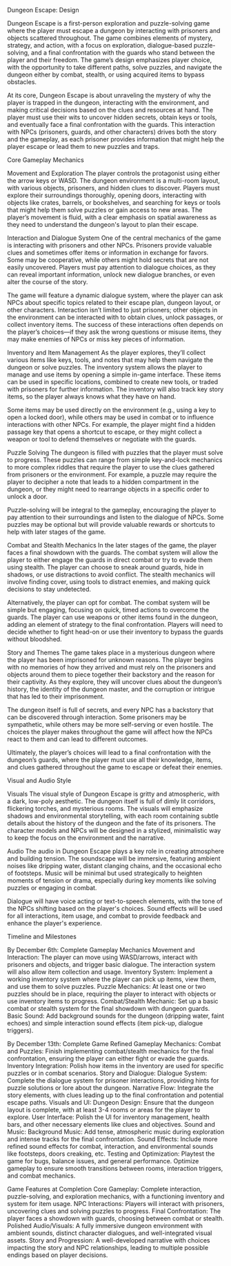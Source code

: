 Dungeon Escape: Design

Dungeon Escape is a first-person exploration and puzzle-solving game where the player must escape a dungeon by interacting with prisoners and objects scattered throughout. The game combines elements of mystery, strategy, and action, with a focus on exploration, dialogue-based puzzle-solving, and a final confrontation with the guards who stand between the player and their freedom. The game’s design emphasizes player choice, with the opportunity to take different paths, solve puzzles, and navigate the dungeon either by combat, stealth, or using acquired items to bypass obstacles.

At its core, Dungeon Escape is about unraveling the mystery of why the player is trapped in the dungeon, interacting with the environment, and making critical decisions based on the clues and resources at hand. The player must use their wits to uncover hidden secrets, obtain keys or tools, and eventually face a final confrontation with the guards. This interaction with NPCs (prisoners, guards, and other characters) drives both the story and the gameplay, as each prisoner provides information that might help the player escape or lead them to new puzzles and traps.

Core Gameplay Mechanics

Movement and Exploration
The player controls the protagonist using either the arrow keys or WASD. The dungeon environment is a multi-room layout, with various objects, prisoners, and hidden clues to discover. Players must explore their surroundings thoroughly, opening doors, interacting with objects like crates, barrels, or bookshelves, and searching for keys or tools that might help them solve puzzles or gain access to new areas. The player’s movement is fluid, with a clear emphasis on spatial awareness as they need to understand the dungeon's layout to plan their escape.

Interaction and Dialogue System
One of the central mechanics of the game is interacting with prisoners and other NPCs. Prisoners provide valuable clues and sometimes offer items or information in exchange for favors. Some may be cooperative, while others might hold secrets that are not easily uncovered. Players must pay attention to dialogue choices, as they can reveal important information, unlock new dialogue branches, or even alter the course of the story.

The game will feature a dynamic dialogue system, where the player can ask NPCs about specific topics related to their escape plan, dungeon layout, or other characters. Interaction isn’t limited to just prisoners; other objects in the environment can be interacted with to obtain clues, unlock passages, or collect inventory items. The success of these interactions often depends on the player’s choices—if they ask the wrong questions or misuse items, they may make enemies of NPCs or miss key pieces of information.

Inventory and Item Management
As the player explores, they’ll collect various items like keys, tools, and notes that may help them navigate the dungeon or solve puzzles. The inventory system allows the player to manage and use items by opening a simple in-game interface. These items can be used in specific locations, combined to create new tools, or traded with prisoners for further information. The inventory will also track key story items, so the player always knows what they have on hand.

Some items may be used directly on the environment (e.g., using a key to open a locked door), while others may be used in combat or to influence interactions with other NPCs. For example, the player might find a hidden passage key that opens a shortcut to escape, or they might collect a weapon or tool to defend themselves or negotiate with the guards.

Puzzle Solving
The dungeon is filled with puzzles that the player must solve to progress. These puzzles can range from simple key-and-lock mechanics to more complex riddles that require the player to use the clues gathered from prisoners or the environment. For example, a puzzle may require the player to decipher a note that leads to a hidden compartment in the dungeon, or they might need to rearrange objects in a specific order to unlock a door.

Puzzle-solving will be integral to the gameplay, encouraging the player to pay attention to their surroundings and listen to the dialogue of NPCs. Some puzzles may be optional but will provide valuable rewards or shortcuts to help with later stages of the game.

Combat and Stealth Mechanics
In the later stages of the game, the player faces a final showdown with the guards. The combat system will allow the player to either engage the guards in direct combat or try to evade them using stealth. The player can choose to sneak around guards, hide in shadows, or use distractions to avoid conflict. The stealth mechanics will involve finding cover, using tools to distract enemies, and making quick decisions to stay undetected.

Alternatively, the player can opt for combat. The combat system will be simple but engaging, focusing on quick, timed actions to overcome the guards. The player can use weapons or other items found in the dungeon, adding an element of strategy to the final confrontation. Players will need to decide whether to fight head-on or use their inventory to bypass the guards without bloodshed.

Story and Themes
The game takes place in a mysterious dungeon where the player has been imprisoned for unknown reasons. The player begins with no memories of how they arrived and must rely on the prisoners and objects around them to piece together their backstory and the reason for their captivity. As they explore, they will uncover clues about the dungeon’s history, the identity of the dungeon master, and the corruption or intrigue that has led to their imprisonment.

The dungeon itself is full of secrets, and every NPC has a backstory that can be discovered through interaction. Some prisoners may be sympathetic, while others may be more self-serving or even hostile. The choices the player makes throughout the game will affect how the NPCs react to them and can lead to different outcomes.

Ultimately, the player’s choices will lead to a final confrontation with the dungeon’s guards, where the player must use all their knowledge, items, and clues gathered throughout the game to escape or defeat their enemies.

Visual and Audio Style

Visuals
The visual style of Dungeon Escape is gritty and atmospheric, with a dark, low-poly aesthetic. The dungeon itself is full of dimly lit corridors, flickering torches, and mysterious rooms. The visuals will emphasize shadows and environmental storytelling, with each room containing subtle details about the history of the dungeon and the fate of its prisoners. The character models and NPCs will be designed in a stylized, minimalistic way to keep the focus on the environment and the narrative.

Audio
The audio in Dungeon Escape plays a key role in creating atmosphere and building tension. The soundscape will be immersive, featuring ambient noises like dripping water, distant clanging chains, and the occasional echo of footsteps. Music will be minimal but used strategically to heighten moments of tension or drama, especially during key moments like solving puzzles or engaging in combat.

Dialogue will have voice acting or text-to-speech elements, with the tone of the NPCs shifting based on the player's choices. Sound effects will be used for all interactions, item usage, and combat to provide feedback and enhance the player's experience.

Timeline and Milestones

By December 6th: Complete Gameplay Mechanics
Movement and Interaction: The player can move using WASD/arrows, interact with prisoners and objects, and trigger basic dialogue. The interaction system will also allow item collection and usage.
Inventory System: Implement a working inventory system where the player can pick up items, view them, and use them to solve puzzles.
Puzzle Mechanics: At least one or two puzzles should be in place, requiring the player to interact with objects or use inventory items to progress.
Combat/Stealth Mechanic: Set up a basic combat or stealth system for the final showdown with dungeon guards.
Basic Sound: Add background sounds for the dungeon (dripping water, faint echoes) and simple interaction sound effects (item pick-up, dialogue triggers).

By December 13th: Complete Game
Refined Gameplay Mechanics:
Combat and Puzzles: Finish implementing combat/stealth mechanics for the final confrontation, ensuring the player can either fight or evade the guards.
Inventory Integration: Polish how items in the inventory are used for specific puzzles or in combat scenarios.
Story and Dialogue:
Dialogue System: Complete the dialogue system for prisoner interactions, providing hints for puzzle solutions or lore about the dungeon.
Narrative Flow: Integrate the story elements, with clues leading up to the final confrontation and potential escape paths.
Visuals and UI:
Dungeon Design: Ensure that the dungeon layout is complete, with at least 3-4 rooms or areas for the player to explore.
User Interface: Polish the UI for inventory management, health bars, and other necessary elements like clues and objectives.
Sound and Music:
Background Music: Add tense, atmospheric music during exploration and intense tracks for the final confrontation.
Sound Effects: Include more refined sound effects for combat, interaction, and environmental sounds like footsteps, doors creaking, etc.
Testing and Optimization:
Playtest the game for bugs, balance issues, and general performance.
Optimize gameplay to ensure smooth transitions between rooms, interaction triggers, and combat mechanics.

Game Features at Completion
Core Gameplay: Complete interaction, puzzle-solving, and exploration mechanics, with a functioning inventory and system for item usage.
NPC Interactions: Players will interact with prisoners, uncovering clues and solving puzzles to progress.
Final Confrontation: The player faces a showdown with guards, choosing between combat or stealth.
Polished Audio/Visuals: A fully immersive dungeon environment with ambient sounds, distinct character dialogues, and well-integrated visual assets.
Story and Progression: A well-developed narrative with choices impacting the story and NPC relationships, leading to multiple possible endings based on player decisions.
